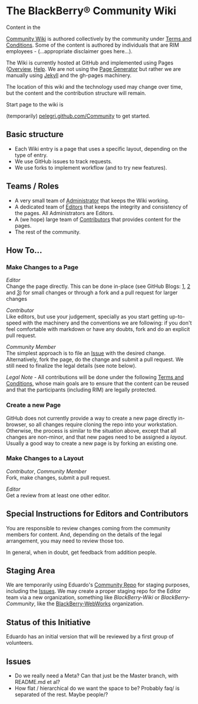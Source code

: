 # The BlackBerry&reg; Community Wiki

Content in the
<!-- temporarily removed
[Community Wiki](http://blackberry.github.com/Community)
-->
[Community Wiki](http://pelegri.github.com/Community)
is authored collectively by the community under [Terms and Conditions](TBD).
Some of the content is authored by individuals that are RIM employees - 
(...appropriate disclaimer goes here...).

The Wiki is currently hosted at GitHub and implemented using Pages
([Overview](http://pages.github.com/), [Help](http://help.github.com/pages/).
We are not using the [Page Generator](https://github.com/blog/1081-instantly-beautiful-project-pages)
but rather we are manually using [Jekyll](http://github.com/mojombo/jekyll/) and the gh-pages machinery.

The location of this wiki and the technology used may change over time, but the content and the contribution structure
will remain.

Start page to the wiki is
<!-- temporarily removed
[blackberry.github.com/Community](http://blackberry.github.com/Community)
-->
(temporarily)
[pelegri.github.com/Community](http://pelegri.github.com/Community)
to get started.

## Basic structure

* Each Wiki entry is a page that uses a specific layout, depending on the type of entry.
* We use GitHub issues to track requests.
* We use forks to implement workflow (and to try new features).

## Teams / Roles

* A very small team of [Administrator](TBD) that keeps the Wiki working.
* A dedicated team of [Editors](TBD) that keeps the integrity and consistency of the pages.   All Administrators are Editors.
* A (we hope) large team of [Contributors](TBD) that provides content for the pages.
* The rest of the community.

## How To...

### Make Changes to a Page

*Editor*  
Change the page directly. This can be done in-place
(see GitHub Blogs:
[1](https://github.com/blog/143-inline-file-editing),
[2](https://github.com/blog/844-forking-with-the-edit-button)
and [3](https://github.com/blog/905-edit-like-an-ace))
for small changes or through a fork and a pull request for larger changes

*Contributor*  
Like editors, but use your judgement, specially as you start getting up-to-speed with the machinery and the conventions we are
following: if you don't feel comfortable with markdown or have any doubts, fork and do an explicit pull request.

*Community Member*  
The simplest approach is to file an [Issue](https://github.com/blackberry/Community/issues) with the desired change.
Alternatively, fork the page, do the change and submit a pull request.
We still need to finalize the legal details (see note below).

*Legal Note* - All contributions will be done under the following [Terms and Conditions](TBD), whose
main goals are to ensure that the content can be reused and that the participants (including RIM) are
legally protected.
 
### Create a new Page

GitHub does not currently provide a way to create a
new page directly in-browser, so all changes require cloning the repo into your
workstation.  Otherwise, the process is similar to the situation above, except that all changes are non-minor,
and that new pages need to be assigned a _layout_.
Usually a good way to create a new page is by forking an existing one.


### Make Changes to a Layout

*Contributor*, *Community Member*  
Fork, make changes, submit a pull request.

*Editor*  
Get a review from at least one other editor.

## Special Instructions for Editors and Contributors

You are responsible to review changes coming from the community members for content.
And, depending on the details of the legal arrangement, you may need to review those too.

In general, when in doubt, get feedback from addition people.

## Staging Area

We are temporarily using Eduardo's [Community Repo](http://github.com/pelegri/Community) for staging purposes,
including the [Issues](https://github.com/pelegri/Community/issues).
We may create a proper staging repo for the Editor team via a new organization,
something like _BlackBerry-Wiki_ or _BlackBerry-Community_,
like the [BlackBerry-WebWorks](https://github.com/blackberry-webworks) organization.

## Status of this Initiative

Eduardo has an initial version that will be reviewed by a first group of volunteers.

## Issues

* Do we really need a Meta?  Can that just be the Master branch, with README.md et al?
* How flat / hierarchical do we want the space to be?  Probably faq/ is separated of the rest.  Maybe people/?

## 